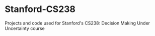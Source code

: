 # Stanford-CS238
Projects and code used for Stanford's CS238: Decision Making Under Uncertainty course
